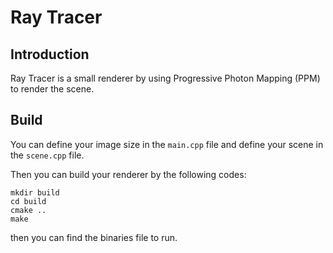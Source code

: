 # Ray Tracer

## Introduction
Ray Tracer is a small renderer by using Progressive Photon Mapping (PPM) to render the scene.

## Build
You can define your image size in the `main.cpp` file and define your scene in the `scene.cpp` file.

Then you can build your renderer by the following codes:
```
mkdir build
cd build
cmake ..
make
```
then you can find the binaries file to run.

